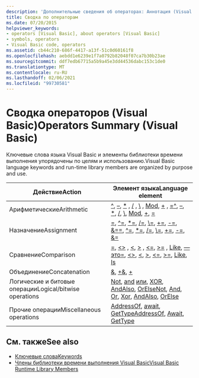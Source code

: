 ```yaml
---
description: 'Дополнительные сведения об операторах: Аннотация (Visual Basic)'
title: Сводка по операторам
ms.date: 07/20/2015
helpviewer_keywords:
- operators [Visual Basic], about operators [Visual Basic]
- symbols, operators
- Visual Basic code, operators
ms.assetid: cb44c210-686f-4417-a13f-51c0d60161f8
ms.openlocfilehash: aebdd1e6239e1f7a0792b82048f07ca7b30b23ae
ms.sourcegitcommit: ddf7edb67715a5b9a45e3dd44536dabc153c1de0
ms.translationtype: MT
ms.contentlocale: ru-RU
ms.lasthandoff: 02/06/2021
ms.locfileid: "99730581"
---
```

# <a name="operators-summary-visual-basic"></a><span data-ttu-id="eb70f-103">Сводка операторов (Visual Basic)</span><span class="sxs-lookup"><span data-stu-id="eb70f-103">Operators Summary (Visual Basic)</span></span>

<span data-ttu-id="eb70f-104">Ключевые слова языка Visual Basic и элементы библиотеки времени выполнения упорядочены по целям и использованию.</span><span class="sxs-lookup"><span data-stu-id="eb70f-104">Visual Basic language keywords and run-time library members are organized by purpose and use.</span></span>  
  
|<span data-ttu-id="eb70f-105">Действие</span><span class="sxs-lookup"><span data-stu-id="eb70f-105">Action</span></span>|<span data-ttu-id="eb70f-106">Элемент языка</span><span class="sxs-lookup"><span data-stu-id="eb70f-106">Language element</span></span>|  
|------------|----------------------|  
|<span data-ttu-id="eb70f-107">Арифметические</span><span class="sxs-lookup"><span data-stu-id="eb70f-107">Arithmetic</span></span>|<span data-ttu-id="eb70f-108">[^](../operators/exponentiation-operator.md), [–](../operators/subtraction-operator.md), [\*](../operators/multiplication-operator.md) , [/](../operators/floating-point-division-operator.md) , [\\](../operators/integer-division-operator.md) , [Mod](../operators/mod-operator.md), [+](../operators/addition-operator.md) , [=](../operators/assignment-operator.md)</span><span class="sxs-lookup"><span data-stu-id="eb70f-108">[^](../operators/exponentiation-operator.md), [–](../operators/subtraction-operator.md), [\*](../operators/multiplication-operator.md), [/](../operators/floating-point-division-operator.md), [\\](../operators/integer-division-operator.md), [Mod](../operators/mod-operator.md), [+](../operators/addition-operator.md), [=](../operators/assignment-operator.md)</span></span>|  
|<span data-ttu-id="eb70f-109">Назначение</span><span class="sxs-lookup"><span data-stu-id="eb70f-109">Assignment</span></span>|<span data-ttu-id="eb70f-110">[=](../operators/assignment-operator.md), [^=](../operators/exponentiation-assignment-operator.md), [\*=](../operators/multiplication-assignment-operator.md), [/=](../operators/floating-point-division-assignment-operator.md), [\\=](../operators/integer-division-assignment-operator.md), [+=](../operators/addition-assignment-operator.md), [-=](../operators/subtraction-assignment-operator.md), [&=](../operators/and-assignment-operator.md)</span><span class="sxs-lookup"><span data-stu-id="eb70f-110">[=](../operators/assignment-operator.md), [^=](../operators/exponentiation-assignment-operator.md), [\*=](../operators/multiplication-assignment-operator.md), [/=](../operators/floating-point-division-assignment-operator.md), [\\=](../operators/integer-division-assignment-operator.md), [+=](../operators/addition-assignment-operator.md), [-=](../operators/subtraction-assignment-operator.md), [&=](../operators/and-assignment-operator.md)</span></span>|  
|<span data-ttu-id="eb70f-111">Сравнение</span><span class="sxs-lookup"><span data-stu-id="eb70f-111">Comparison</span></span>|<span data-ttu-id="eb70f-112">[=](../operators/comparison-operators.md), [<>](../operators/comparison-operators.md) , [\<](../operators/comparison-operators.md), [>](../operators/comparison-operators.md) , [\<=](../operators/comparison-operators.md), [>=](../operators/comparison-operators.md) , [Like](../operators/like-operator.md), [— это](../operators/is-operator.md)</span><span class="sxs-lookup"><span data-stu-id="eb70f-112">[=](../operators/comparison-operators.md), [<>](../operators/comparison-operators.md), [\<](../operators/comparison-operators.md), [>](../operators/comparison-operators.md), [\<=](../operators/comparison-operators.md), [>=](../operators/comparison-operators.md), [Like](../operators/like-operator.md), [Is](../operators/is-operator.md)</span></span>|  
|<span data-ttu-id="eb70f-113">Объединение</span><span class="sxs-lookup"><span data-stu-id="eb70f-113">Concatenation</span></span>|<span data-ttu-id="eb70f-114">[&](../operators/concatenation-operator.md), [+](../operators/addition-operator.md)</span><span class="sxs-lookup"><span data-stu-id="eb70f-114">[&](../operators/concatenation-operator.md), [+](../operators/addition-operator.md)</span></span>|  
|<span data-ttu-id="eb70f-115">Логические и битовые операции</span><span class="sxs-lookup"><span data-stu-id="eb70f-115">Logical/bitwise operations</span></span>|<span data-ttu-id="eb70f-116">[Not](../operators/not-operator.md), [and](../operators/and-operator.md) [или](../operators/or-operator.md), [XOR](../operators/xor-operator.md), [AndAlso](../operators/andalso-operator.md), [OrElse](../operators/orelse-operator.md)</span><span class="sxs-lookup"><span data-stu-id="eb70f-116">[Not](../operators/not-operator.md), [And](../operators/and-operator.md), [Or](../operators/or-operator.md), [Xor](../operators/xor-operator.md), [AndAlso](../operators/andalso-operator.md), [OrElse](../operators/orelse-operator.md)</span></span>|  
|<span data-ttu-id="eb70f-117">Прочие операции</span><span class="sxs-lookup"><span data-stu-id="eb70f-117">Miscellaneous operations</span></span>|<span data-ttu-id="eb70f-118">[AddressOf](../operators/addressof-operator.md), [await](../operators/await-operator.md), [GetType](../operators/gettype-operator.md)</span><span class="sxs-lookup"><span data-stu-id="eb70f-118">[AddressOf](../operators/addressof-operator.md), [Await](../operators/await-operator.md), [GetType](../operators/gettype-operator.md)</span></span>|  
  
## <a name="see-also"></a><span data-ttu-id="eb70f-119">См. также</span><span class="sxs-lookup"><span data-stu-id="eb70f-119">See also</span></span>

- [<span data-ttu-id="eb70f-120">Ключевые слова</span><span class="sxs-lookup"><span data-stu-id="eb70f-120">Keywords</span></span>](index.md)
- [<span data-ttu-id="eb70f-121">Члены библиотеки времени выполнения Visual Basic</span><span class="sxs-lookup"><span data-stu-id="eb70f-121">Visual Basic Runtime Library Members</span></span>](../runtime-library-members.md)
